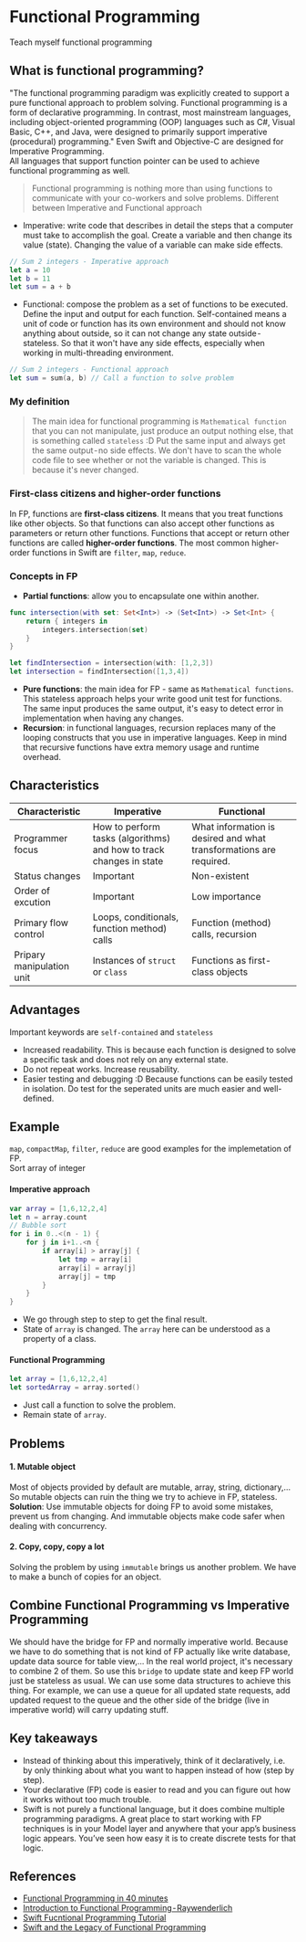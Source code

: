 # Functional Programming
Teach myself functional programming

## What is functional programming? 
"The functional programming paradigm was explicitly created to support a pure functional approach to problem solving. Functional programming is a form of declarative programming. In contrast, most mainstream languages, including object-oriented programming (OOP) languages such as C#, Visual Basic, C++, and Java, were designed to primarily support imperative (procedural) programming."
Even Swift and Objective-C are designed for Imperative Programming. \
All languages that support function pointer can be used to achieve functional programming as well.
> Functional programming is nothing more than using functions to communicate with your co-workers and solve problems.
Different between Imperative and Functional approach
* Imperative: write code that describes in detail the steps that a computer must take to accomplish the goal. Create a variable and then change its value (state). Changing the value of a variable can make side effects.
```swift
// Sum 2 integers - Imperative approach
let a = 10
let b = 11
let sum = a + b
```
* Functional: compose the problem as a set of functions to be executed. Define the input and output for each function. Self-contained means a unit of code or function has its own environment and should not know anything about outside, so it can not change any state outside - stateless. So that it won't have any side effects, especially when working in multi-threading environment. 
```swift
// Sum 2 integers - Functional approach
let sum = sum(a, b) // Call a function to solve problem
```
### My definition
> The main idea for functional programming is `Mathematical function` that you can not manipulate, just produce an output nothing else, that is something called `stateless` :D Put the same input and always get the same output - no side effects. We don't have to scan the whole code file to see whether or not the variable is changed. This is because it's never changed.

### First-class citizens and higher-order functions
In FP, functions are **first-class citizens**. It means that you treat functions like other objects. So that functions can also accept other functions as parameters or return other functions. Functions that accept or return other functions are called **higher-order functions**. The most common higher-order functions in Swift are `filter`, `map`, `reduce`.

### Concepts in FP
* **Partial functions**: allow you to encapsulate one within another.
```swift
func intersection(with set: Set<Int>) -> (Set<Int>) -> Set<Int> {
    return { integers in
        integers.intersection(set)
    }
}

let findIntersection = intersection(with: [1,2,3])
let intersection = findIntersection([1,3,4])
```
* **Pure functions**: the main idea for FP - same as `Mathematical functions`. This stateless approach helps your write good unit test for functions. The same input produces the same output, it's easy to detect error in implementation when having any changes. 
* **Recursion**:  in functional languages, recursion replaces many of the looping constructs that you use in imperative languages. Keep in mind that recursive functions have extra memory usage and runtime overhead.

## Characteristics
| Characteristic | Imperative | Functional |
|----------------|------------|------------|
|Programmer focus|How to perform tasks (algorithms) and how to track changes in state|What information is desired and what transformations are required.|
|Status changes|Important|Non-existent|
|Order of excution|Important|Low importance|
|Primary flow control|Loops, conditionals, function method) calls| Function (method) calls, recursion|
|Pripary manipulation unit|Instances of `struct` or `class`|Functions as first-class objects|

## Advantages
Important keywords are `self-contained` and `stateless`
* Increased readability. This is because each function is designed to solve a specific task and does not rely on any external state.
* Do not repeat works. Increase reusability.
* Easier testing and debugging :D Because functions can be easily tested in isolation. Do test for the seperated units are much easier and well-defined.

## Example 
`map`, `compactMap`, `filter`, `reduce` are good examples for the implemetation of FP. \
Sort array of integer
#### Imperative approach
```swift
var array = [1,6,12,2,4]
let n = array.count
// Bubble sort
for i in 0..<(n - 1) {
    for j in i+1..<n {
        if array[i] > array[j] {
            let tmp = array[i]
            array[i] = array[j]
            array[j] = tmp
        }
    }
}   
```
* We go through step to step to get the final result.
* State of `array` is changed. The `array` here can be understood as a property of a class.
#### Functional Programming
```swift
let array = [1,6,12,2,4]
let sortedArray = array.sorted()
```
* Just call a function to solve the problem.
* Remain state of `array`.

## Problems
#### 1. Mutable object
Most of objects provided by default are mutable, array, string, dictionary,…
So mutable objects can ruin the thing we try to achieve in FP, stateless. \
**Solution**: Use immutable objects for doing FP to avoid some mistakes, prevent us from changing. And immutable objects make code safer when dealing with concurrency.
#### 2. Copy, copy, copy a lot
Solving the problem by using `immutable` brings us another problem. We have to make a bunch of copies for an object.

## Combine Functional Programming vs Imperative Programming
We should have the bridge for FP and normally imperative world. Because we have to do something that is not kind of FP actually like write database, update data source for table view,… In the real world project, it's necessary to combine 2 of them. So use this `bridge` to update state and keep FP world just be stateless as usual. We can use some data structures to achieve this thing. For example, we can use a queue for all updated state requests, add updated request to the queue and the other side of the bridge (live in imperative world) will carry updating stuff.

## Key takeaways
* Instead of thinking about this imperatively, think of it declaratively, i.e. by only thinking about what you want to happen instead of how (step by step). 
* Your declarative (FP) code is easier to read and you can figure out how it works without too much trouble.
* Swift is not purely a functional language, but it does combine multiple programming paradigms. A great place to start working with FP techniques is in your Model layer and anywhere that your app’s business logic appears. You’ve seen how easy it is to create discrete tests for that logic.

## References
* [Functional Programming in 40 minutes](https://www.youtube.com/watch?v=0if71HOyVjY)
* [Introduction to Functional Programming - Raywenderlich](https://www.raywenderlich.com/9222-an-introduction-to-functional-programming-in-swift)
* [Swift Fucntional Programming Tutorial](https://www.raywenderlich.com/2273-swift-functional-programming-tutorial)
* [Swift and the Legacy of Functional Programming](https://academy.realm.io/posts/tryswift-rob-napier-swift-legacy-functional-programming/)
